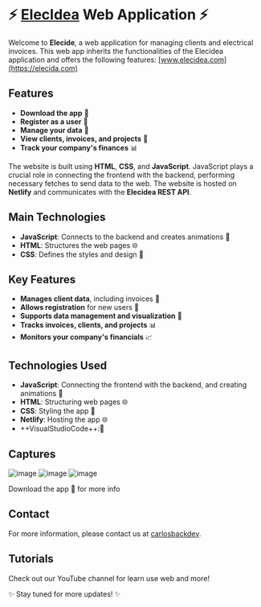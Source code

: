 # ⚡ [ElecIdea](https://elecida.com) Web Application ⚡

Welcome to **Elecide**, a web application for managing clients and electrical invoices. This web app inherits the functionalities of the Elecidea application and offers the following features: [www.elecidea.com](https://elecida.com)

## Features
- **Download the app** 📲
- **Register as a user** 👥
- **Manage your data** 💾
- **View clients, invoices, and projects** 📑
- **Track your company's finances** 📊

The website is built using **HTML**, **CSS**, and **JavaScript**. JavaScript plays a crucial role in connecting the frontend with the backend, performing necessary fetches to send data to the web. The website is hosted on **Netlify** and communicates with the **Elecidea REST API**.

## Main Technologies
- **JavaScript**: Connects to the backend and creates animations 🔄
- **HTML**: Structures the web pages 🌐
- **CSS**: Defines the styles and design 🎨

## Key Features
- **Manages client data**, including invoices 📑
- **Allows registration** for new users 📝
- **Supports data management and visualization** 💾
- **Tracks invoices, clients, and projects** 📊
- **Monitors your company's financials** 📈

## Technologies Used
- **JavaScript**: Connecting the frontend with the backend, and creating animations 🔄
- **HTML**: Structuring web pages 🌐
- **CSS**: Styling the app 🎨
- **Netlify**: Hosting the app 🌐
- ++VisualStudioCode++:📝

## Captures
![image](https://github.com/user-attachments/assets/2616bc1c-3b68-4a02-943d-7cec50835d24)
![image](https://github.com/user-attachments/assets/ff1f853e-3fcc-4292-b629-86afd27a4500)
![image](https://github.com/user-attachments/assets/4c73962e-dacb-4be7-ba18-b9d78797ba44)




Download the app 📲
for more info 

## Contact
For more information, please contact us at [carlosbackdev](https://carlosbackdev.com).

## Tutorials
Check out our YouTube channel for learn use web and more!

✨ Stay tuned for more updates! ✨
